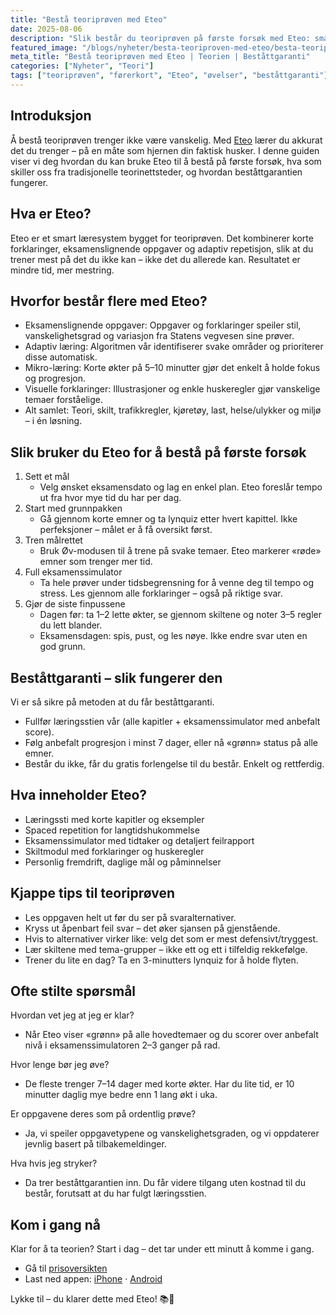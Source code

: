 ```yaml
---
title: "Bestå teoriprøven med Eteo"
date: 2025-08-06
description: "Slik består du teoriprøven på første forsøk med Eteo: smart læringssti, ekte eksamenslignende oppgaver og beståttgaranti."
featured_image: "/blogs/nyheter/besta-teoriproven-med-eteo/besta-teoriproven-med-eteo-image.svg"
meta_title: "Bestå teoriprøven med Eteo | Teorien | Beståttgaranti"
categories: ["Nyheter", "Teori"]
tags: ["teoriprøven", "førerkort", "Eteo", "øvelser", "beståttgaranti"]
---
```


## Introduksjon

Å bestå teoriprøven trenger ikke være vanskelig. Med [Eteo](https://eteo.no) lærer du akkurat det du trenger – på en måte som hjernen din faktisk husker. I denne guiden viser vi deg hvordan du kan bruke Eteo til å bestå på første forsøk, hva som skiller oss fra tradisjonelle teorinettsteder, og hvordan beståttgarantien fungerer.

<!--more-->

## Hva er Eteo?

Eteo er et smart læresystem bygget for teoriprøven. Det kombinerer korte forklaringer, eksamenslignende oppgaver og adaptiv repetisjon, slik at du trener mest på det du ikke kan – ikke det du allerede kan. Resultatet er mindre tid, mer mestring.

## Hvorfor består flere med Eteo?

- Eksamenslignende oppgaver: Oppgaver og forklaringer speiler stil, vanskelighetsgrad og variasjon fra Statens vegvesen sine prøver.
- Adaptiv læring: Algoritmen vår identifiserer svake områder og prioriterer disse automatisk.
- Mikro-læring: Korte økter på 5–10 minutter gjør det enkelt å holde fokus og progresjon.
- Visuelle forklaringer: Illustrasjoner og enkle huskeregler gjør vanskelige temaer forståelige.
- Alt samlet: Teori, skilt, trafikkregler, kjøretøy, last, helse/ulykker og miljø – i én løsning.

## Slik bruker du Eteo for å bestå på første forsøk

1. Sett et mål
   - Velg ønsket eksamensdato og lag en enkel plan. Eteo foreslår tempo ut fra hvor mye tid du har per dag.
2. Start med grunnpakken
   - Gå gjennom korte emner og ta lynquiz etter hvert kapittel. Ikke perfeksjoner – målet er å få oversikt først.
3. Tren målrettet
   - Bruk Øv-modusen til å trene på svake temaer. Eteo markerer «røde» emner som trenger mer tid.
4. Full eksamenssimulator
   - Ta hele prøver under tidsbegrensning for å venne deg til tempo og stress. Les gjennom alle forklaringer – også på riktige svar.
5. Gjør de siste finpussene
   - Dagen før: ta 1–2 lette økter, se gjennom skiltene og noter 3–5 regler du lett blander.
   - Eksamensdagen: spis, pust, og les nøye. Ikke endre svar uten en god grunn.

## Beståttgaranti – slik fungerer den

Vi er så sikre på metoden at du får beståttgaranti.

- Fullfør læringsstien vår (alle kapitler + eksamenssimulator med anbefalt score).
- Følg anbefalt progresjon i minst 7 dager, eller nå «grønn» status på alle emner.
- Består du ikke, får du gratis forlengelse til du består. Enkelt og rettferdig.

## Hva inneholder Eteo?

- Læringssti med korte kapitler og eksempler
- Spaced repetition for langtidshukommelse
- Eksamenssimulator med tidtaker og detaljert feilrapport
- Skiltmodul med forklaringer og huskeregler
- Personlig fremdrift, daglige mål og påminnelser

## Kjappe tips til teoriprøven

- Les oppgaven helt ut før du ser på svaralternativer.
- Kryss ut åpenbart feil svar – det øker sjansen på gjenstående.
- Hvis to alternativer virker like: velg det som er mest defensivt/tryggest.
- Lær skiltene med tema-grupper – ikke ett og ett i tilfeldig rekkefølge.
- Trener du lite en dag? Ta en 3-minutters lynquiz for å holde flyten.

## Ofte stilte spørsmål

Hvordan vet jeg at jeg er klar?
- Når Eteo viser «grønn» på alle hovedtemaer og du scorer over anbefalt nivå i eksamenssimulatoren 2–3 ganger på rad.

Hvor lenge bør jeg øve?
- De fleste trenger 7–14 dager med korte økter. Har du lite tid, er 10 minutter daglig mye bedre enn 1 lang økt i uka.

Er oppgavene deres som på ordentlig prøve?
- Ja, vi speiler oppgavetypene og vanskelighetsgraden, og vi oppdaterer jevnlig basert på tilbakemeldinger.

Hva hvis jeg stryker?
- Da trer beståttgarantien inn. Du får videre tilgang uten kostnad til du består, forutsatt at du har fulgt læringsstien.

## Kom i gang nå

Klar for å ta teorien? Start i dag – det tar under ett minutt å komme i gang.

- Gå til [prisoversikten](https://eteo.no/pricing)
- Last ned appen: [iPhone](https://eteo.no/pages/iphone-app) · [Android](https://eteo.no/pages/android-app)

Lykke til – du klarer dette med Eteo! 📚🚗
